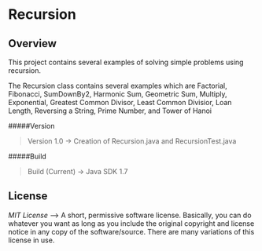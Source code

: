 # Recursion

Overview 
------------
This project contains several examples of solving simple problems using recursion. 

The Recursion class contains several examples which are Factorial, Fibonacci, SumDownBy2, Harmonic Sum, Geometric
Sum, Multiply, Exponential, Greatest Common Divisor, Least Common Divisior,
Loan Length, Reversing a String, Prime Number, and Tower of Hanoi

#####Version 
>Version 1.0 -> Creation of Recursion.java and RecursionTest.java

#####Build
>Build (Current) -> Java SDK 1.7

License
--------

*MIT License* --> A short, permissive software license. Basically, you can do whatever you want as long as you include the original copyright and license notice in any copy of the software/source.  There are many variations of this license in use.
